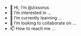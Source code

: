 - 👋 Hi, I’m @zixsorus
- 👀 I’m interested in ...
- 🌱 I’m currently learning ...
- 💞️ I’m looking to collaborate on ...
- 📫 How to reach me ...

<!---
zixsorus/zixsorus is a ✨ special ✨ repository because its `README.md` (this file) appears on your GitHub profile.
You can click the Preview link to take a look at your changes.
--->
